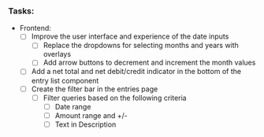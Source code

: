 ### Tasks:
- Frontend:
  - [ ] Improve the user interface and experience of the date inputs
    - [ ] Replace the dropdowns for selecting months and years with overlays
    - [ ] Add arrow buttons to decrement and increment the month values
  - [ ] Add a net total and net debit/credit indicator in the bottom of the entry list component
  - [ ] Create the filter bar in the entries page
    - [ ] Filter queries based on the following criteria
      - [ ] Date range
      - [ ] Amount range and +/-
      - [ ] Text in Description